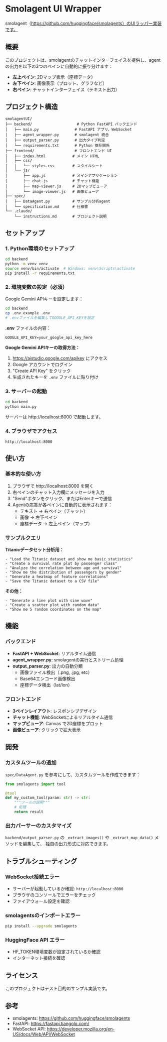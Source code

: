 # Smolagent UI Wrapper

smolagent（https://github.com/huggingface/smolagents）のUIラッパー実装です。

## 概要

このプロジェクトは、smolagentのチャットインターフェイスを提供し、agentの出力を以下の3つのペインに自動的に振り分けます：

- **左上ペイン**: 2Dマップ表示（座標データ）
- **左下ペイン**: 画像表示（プロット、グラフなど）
- **右ペイン**: チャットインターフェイス（テキスト出力）

## プロジェクト構造

```
smolagentUI/
├── backend/                    # Python FastAPI バックエンド
│   ├── main.py                # FastAPI アプリ、WebSocket
│   ├── agent_wrapper.py       # smolagent 統合
│   ├── output_parser.py       # 出力タイプ判定
│   └── requirements.txt       # Python 依存関係
├── frontend/                  # フロントエンド UI
│   ├── index.html            # メイン HTML
│   ├── css/
│   │   └── styles.css        # スタイルシート
│   └── js/
│       ├── app.js            # メインアプリケーション
│       ├── chat.js           # チャット機能
│       ├── map-viewer.js     # 2Dマップビューア
│       └── image-viewer.js   # 画像ビューア
├── spec/
│   ├── DataAgent.py          # サンプル分析agent
│   └── specification.md      # 仕様書
└── .claude/
    └── instructions.md       # プロジェクト説明
```

## セットアップ

### 1. Python環境のセットアップ

```bash
cd backend
python -m venv venv
source venv/bin/activate  # Windows: venv\Scripts\activate
pip install -r requirements.txt
```

### 2. 環境変数の設定（必須）

Google Gemini APIキーを設定します：

```bash
cd backend
cp .env.example .env
# .envファイルを編集してGOOGLE_API_KEYを設定
```

**.env** ファイルの内容：
```
GOOGLE_API_KEY=your_google_api_key_here
```

**Google Gemini APIキーの取得方法：**
1. https://aistudio.google.com/apikey にアクセス
2. Google アカウントでログイン
3. "Create API Key" をクリック
4. 生成されたキーを `.env` ファイルに貼り付け

### 3. サーバーの起動

```bash
cd backend
python main.py
```

サーバーは http://localhost:8000 で起動します。

### 4. ブラウザでアクセス

```
http://localhost:8000
```

## 使い方

### 基本的な使い方

1. ブラウザで http://localhost:8000 を開く
2. 右ペインのチャット入力欄にメッセージを入力
3. "Send"ボタンをクリック、またはEnterキーで送信
4. Agentの応答が各ペインに自動的に表示されます：
   - テキスト → 右ペイン（チャット）
   - 画像 → 左下ペイン
   - 座標データ → 左上ペイン（マップ）

### サンプルクエリ

**Titanicデータセット分析用：**
```
- "Load the Titanic dataset and show me basic statistics"
- "Create a survival rate plot by passenger class"
- "Analyze the correlation between age and survival"
- "Show me the distribution of passengers by gender"
- "Generate a heatmap of feature correlations"
- "Save the Titanic dataset to a CSV file"
```

**その他：**
```
- "Generate a line plot with sine wave"
- "Create a scatter plot with random data"
- "Show me 5 random coordinates on the map"
```

## 機能

### バックエンド

- **FastAPI + WebSocket**: リアルタイム通信
- **agent_wrapper.py**: smolagentの実行とストリーム処理
- **output_parser.py**: 出力の自動分類
  - 画像ファイル検出（.png, .jpg, etc）
  - Base64エンコード画像検出
  - 座標データ検出（lat/lon）

### フロントエンド

- **3ペインレイアウト**: レスポンシブデザイン
- **チャット機能**: WebSocketによるリアルタイム通信
- **マップビューア**: Canvas で2D座標をプロット
- **画像ビューア**: クリックで拡大表示

## 開発

### カスタムツールの追加

`spec/DataAgent.py` を参考にして、カスタムツールを作成できます：

```python
from smolagents import tool

@tool
def my_custom_tool(param: str) -> str:
    """ツールの説明"""
    # 処理
    return result
```

### 出力パーサーのカスタマイズ

`backend/output_parser.py` の `_extract_images()` や `_extract_map_data()` メソッドを編集して、
独自の出力形式に対応できます。

## トラブルシューティング

### WebSocket接続エラー

- サーバーが起動しているか確認: `http://localhost:8000`
- ブラウザのコンソールでエラーをチェック
- ファイアウォール設定を確認

### smolagentsのインポートエラー

```bash
pip install --upgrade smolagents
```

### HuggingFace API エラー

- HF_TOKEN環境変数が設定されているか確認
- インターネット接続を確認

## ライセンス

このプロジェクトはテスト目的のサンプル実装です。

## 参考

- smolagents: https://github.com/huggingface/smolagents
- FastAPI: https://fastapi.tiangolo.com/
- WebSocket API: https://developer.mozilla.org/en-US/docs/Web/API/WebSocket
